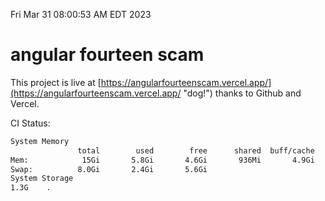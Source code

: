 Fri Mar 31 08:00:53 AM EDT 2023

# angular fourteen scam


This project is live at [https://angularfourteenscam.vercel.app/](https://angularfourteenscam.vercel.app/ "dog!") thanks to Github and Vercel.

CI Status: 

```bash
System Memory
               total        used        free      shared  buff/cache   available
Mem:            15Gi       5.8Gi       4.6Gi       936Mi       4.9Gi       8.2Gi
Swap:          8.0Gi       2.4Gi       5.6Gi
System Storage
1.3G	.
```
